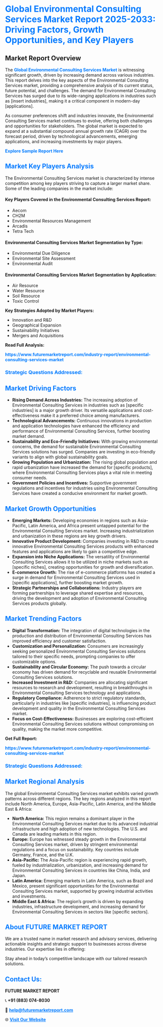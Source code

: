 <h1 style="color: #007BFF;">Global Environmental Consulting Services Market Report 2025-2033: Driving Factors, Growth Opportunities, and Key Players</h1>

<section id="overview">
<h2>Market Report Overview</h2>
<p>The <a href="https://www.futuremarketreport.com/industry-report/environmental-consulting-services-market" style="color: #007BFF; text-decoration: none;"><strong>Global Environmental Consulting Services Market</strong></a> is witnessing significant growth, driven by increasing demand across various industries. This report delves into the key aspects of the Environmental Consulting Services market, providing a comprehensive analysis of its current status, future potential, and challenges. The demand for Environmental Consulting Services has surged due to its wide-ranging applications in industries such as [insert industries], making it a critical component in modern-day [applications].</p>
<p>As consumer preferences shift and industries innovate, the Environmental Consulting Services market continues to evolve, offering both challenges and opportunities for stakeholders. The global market is expected to expand at a substantial compound annual growth rate (CAGR) over the forecast period, driven by technological advancements, emerging applications, and increasing investments by major players.</p>
</section>

<section id="overview">
<p><a href="https://www.futuremarketreport.com/request-sample/reportId=53755" style="color: #007BFF; text-decoration: none;"><strong>Explore Sample Report Here</strong></a></p>
</section>

<section id="key-players">
<h2 style="color: #007BFF;">Market Key Players Analysis</h2>
<p>The Environmental Consulting Services market is characterized by intense competition among key players striving to capture a larger market share. Some of the leading companies in the market include:</p>
<h4>Key Players Covered in the Environmental Consulting Services Report:</h4>
<ul><li>Aecom</li><li>CH2M</li><li>Environmental Resources Management</li><li>Arcadis</li><li>Tetra Tech</li></ul>
<h4>Environmental Consulting Services Market Segmentation by Type:</h4>
<ul><li>Environmental Due Diligence</li><li>Environmental Site Assessment</li><li>Environmental Audit</li></ul>

<h4>Environmental Consulting Services Market Segmentation by Application:</h4>
<ul><li>Air Resource</li><li>Water Resource</li><li>Soil Resource</li><li>Toxic Control</li></ul>
<p><strong>Key Strategies Adopted by Market Players:</strong></p>
<ul>
<li>Innovation and R&D</li>
<li>Geographical Expansion</li>
<li>Sustainability Initiatives</li>
<li>Mergers and Acquisitions</li>
</ul>
</section>

<section>
<p><strong>Read Full Analysis: </strong></p><a href="https://www.futuremarketreport.com/industry-report/environmental-consulting-services-market" style="color: #007BFF; text-decoration: none;"><strong>https://www.futuremarketreport.com/industry-report/environmental-consulting-services-market</strong></a>
<h3 style="color: #007BFF;">Strategic Questions Addressed:</h3>
</section>

<section id="driving-factors">
<h2 style="color: #007BFF;">Market Driving Factors</h2>
<ul>
<li><strong>Rising Demand Across Industries:</strong> The increasing adoption of Environmental Consulting Services in industries such as [specific industries] is a major growth driver. Its versatile applications and cost-effectiveness make it a preferred choice among manufacturers.</li>
<li><strong>Technological Advancements:</strong> Continuous innovations in production and application technologies have enhanced the efficiency and performance of Environmental Consulting Services, further boosting market demand.</li>
<li><strong>Sustainability and Eco-Friendly Initiatives:</strong> With growing environmental concerns, the demand for sustainable Environmental Consulting Services solutions has surged. Companies are investing in eco-friendly variants to align with global sustainability goals.</li>
<li><strong>Growing Population and Urbanization:</strong> The rising global population and rapid urbanization have increased the demand for [specific products], where Environmental Consulting Services plays a vital role in meeting consumer needs.</li>
<li><strong>Government Policies and Incentives:</strong> Supportive government regulations and incentives for industries using Environmental Consulting Services have created a conducive environment for market growth.</li>
</ul>
</section>

<section id="growth-opportunities">
<h2 style="color: #007BFF;">Market Growth Opportunities</h2>
<ul>
<li><strong>Emerging Markets:</strong> Developing economies in regions such as Asia-Pacific, Latin America, and Africa present untapped potential for the Environmental Consulting Services market. Increasing industrialization and urbanization in these regions are key growth drivers.</li>
<li><strong>Innovative Product Development:</strong> Companies investing in R&D to create innovative Environmental Consulting Services products with enhanced features and applications are likely to gain a competitive edge.</li>
<li><strong>Expansion into Niche Applications:</strong> The versatility of Environmental Consulting Services allows it to be utilized in niche markets such as [specific niches], creating opportunities for growth and diversification.</li>
<li><strong>E-commerce Growth:</strong> The rise of e-commerce platforms has created a surge in demand for Environmental Consulting Services used in [specific applications], further boosting market growth.</li>
<li><strong>Strategic Partnerships and Collaborations:</strong> Industry players are forming partnerships to leverage shared expertise and resources, driving the development and adoption of Environmental Consulting Services products globally.</li>
</ul>
</section>

<section id="trending-factors">
<h2 style="color: #007BFF;">Market Trending Factors</h2>
<ul>
<li><strong>Digital Transformation:</strong> The integration of digital technologies in the production and distribution of Environmental Consulting Services has improved efficiency and customer satisfaction.</li>
<li><strong>Customization and Personalization:</strong> Consumers are increasingly seeking personalized Environmental Consulting Services solutions tailored to their specific needs, prompting companies to offer customizable options.</li>
<li><strong>Sustainability and Circular Economy:</strong> The push towards a circular economy has driven demand for recyclable and reusable Environmental Consulting Services solutions.</li>
<li><strong>Increased Investment in R&D:</strong> Companies are allocating significant resources to research and development, resulting in breakthroughs in Environmental Consulting Services technology and applications.</li>
<li><strong>Regulatory Compliance:</strong> Adherence to strict regulatory standards, particularly in industries like [specific industries], is influencing product development and quality in the Environmental Consulting Services market.</li>
<li><strong>Focus on Cost-Effectiveness:</strong> Businesses are exploring cost-efficient Environmental Consulting Services solutions without compromising on quality, making the market more competitive.</li>
</ul>
</section>

<section>
<p><strong>Get Full Report: </strong></p><a href="https://www.futuremarketreport.com/industry-report/environmental-consulting-services-market" style="color: #007BFF; text-decoration: none;"><strong>https://www.futuremarketreport.com/industry-report/environmental-consulting-services-market</strong></a>
<h3 style="color: #007BFF;">Strategic Questions Addressed:</h3>
</section>


<section id="regional-analysis">
<h2 style="color: #007BFF;">Market Regional Analysis</h2>
<p>The global Environmental Consulting Services market exhibits varied growth patterns across different regions. The key regions analyzed in this report include North America, Europe, Asia-Pacific, Latin America, and the Middle East & Africa:</p>
<ul>
<li><strong>North America:</strong> This region remains a dominant player in the Environmental Consulting Services market due to its advanced industrial infrastructure and high adoption of new technologies. The U.S. and Canada are leading markets in this region.</li>
<li><strong>Europe:</strong> Europe has witnessed steady growth in the Environmental Consulting Services market, driven by stringent environmental regulations and a focus on sustainability. Key countries include Germany, France, and the U.K.</li>
<li><strong>Asia-Pacific:</strong> The Asia-Pacific region is experiencing rapid growth, fueled by industrialization, urbanization, and increasing demand for Environmental Consulting Services in countries like China, India, and Japan.</li>
<li><strong>Latin America:</strong> Emerging markets in Latin America, such as Brazil and Mexico, present significant opportunities for the Environmental Consulting Services market, supported by growing industrial activities and investments.</li>
<li><strong>Middle East & Africa:</strong> The region’s growth is driven by expanding industries, infrastructure development, and increasing demand for Environmental Consulting Services in sectors like [specific sectors].</li>
</ul>
</section>

<footer>
<h2 style="color: #007BFF;">About FUTURE MARKET REPORT</h2>
<p>We are a trusted name in market research and advisory services, delivering actionable insights and strategic support to businesses across diverse industries. Our expertise lies in offering:</p>

<p>Stay ahead in today’s competitive landscape with our tailored research solutions.</p>

<h2 style="color: #007BFF;">Contact Us:</h2>
<p><strong>FUTURE MARKET REPORT</strong></p>
<p>📞 <strong>+91 (883) 074-8030</strong></p>
<p>📧 <strong><a href="mailto:help@futuremarketreport.com" style="color: #007BFF;">help@futuremarketreport.com</a></strong></p>
<p>🌐 <strong><a href="https://www.futuremarketreport.com/" style="color: #007BFF;">Visit Our Website</a></strong></p>
</footer>